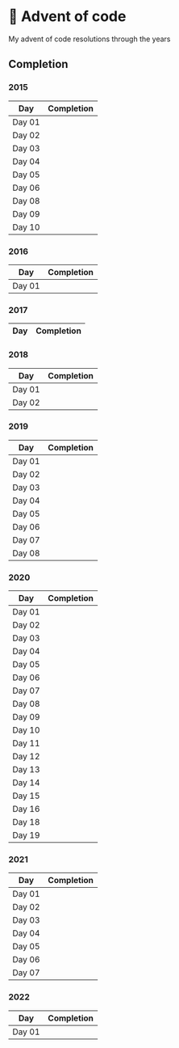 # 🎄 Advent of code

My advent of code resolutions through the years


## Completion

### 2015
<!-- Auto completion:START - Do not remove or modify this section -->
<table>
  <thead>
    <tr>
      <th>Day</th>
      <th>Completion</th>
    </tr>
  </thead>
  <tbody>
    <tr>
      <td>Day 01</td>
      <td>
        <a href="https://github.com/pathto/repo/tree/main/src/2015/01">
          <img src="https://badgen.net/badge/01/%E2%98%85%E2%98%85/green" alt="" />
        </a>
      </td>
    </tr>
    <tr>
      <td>Day 02</td>
      <td>
        <a href="https://github.com/pathto/repo/tree/main/src/2015/02">
          <img src="https://badgen.net/badge/02/%E2%98%85%E2%98%85/green" alt="" />
        </a>
      </td>
    </tr>
    <tr>
      <td>Day 03</td>
      <td>
        <a href="https://github.com/pathto/repo/tree/main/src/2015/03">
          <img src="https://badgen.net/badge/03/%E2%98%85%E2%98%85/green" alt="" />
        </a>
      </td>
    </tr>
    <tr>
      <td>Day 04</td>
      <td>
        <a href="https://github.com/pathto/repo/tree/main/src/2015/04">
          <img src="https://badgen.net/badge/04/%E2%98%85%E2%98%85/green" alt="" />
        </a>
      </td>
    </tr>
    <tr>
      <td>Day 05</td>
      <td>
        <a href="https://github.com/pathto/repo/tree/main/src/2015/05">
          <img src="https://badgen.net/badge/05/%E2%98%85%E2%98%85/green" alt="" />
        </a>
      </td>
    </tr>
    <tr>
      <td>Day 06</td>
      <td>
        <a href="https://github.com/pathto/repo/tree/main/src/2015/06">
          <img src="https://badgen.net/badge/06/%E2%98%85%E2%98%85/green" alt="" />
        </a>
      </td>
    </tr>
    <tr>
      <td>Day 08</td>
      <td>
        <a href="https://github.com/pathto/repo/tree/main/src/2015/08">
          <img src="https://badgen.net/badge/08/%E2%98%85%E2%98%85/green" alt="" />
        </a>
      </td>
    </tr>
    <tr>
      <td>Day 09</td>
      <td>
        <a href="https://github.com/pathto/repo/tree/main/src/2015/09">
          <img src="https://badgen.net/badge/09/%E2%98%85%E2%98%85/green" alt="" />
        </a>
      </td>
    </tr>
    <tr>
      <td>Day 10</td>
      <td>
        <a href="https://github.com/pathto/repo/tree/main/src/2015/10">
          <img src="https://badgen.net/badge/10/%E2%98%85%E2%98%85/green" alt="" />
        </a>
      </td>
    </tr>
  </tbody> <!-- 2015 -->
</table>
<!-- Auto completion:END -->

### 2016
<!-- Auto completion:START - Do not remove or modify this section -->
<table>
  <thead>
    <tr>
      <th>Day</th>
      <th>Completion</th>
    </tr>
  </thead>
  <tbody>
    <tr>
      <td>Day 01</td>
      <td>
        <a href="https://github.com/pathto/repo/tree/main/src/2016/01">
          <img src="https://badgen.net/badge/01/%E2%98%85%E2%98%86/green" alt="" />
        </a>
      </td>
    </tr>
  </tbody> <!-- 2016 -->
</table>
<!-- Auto completion:END -->

### 2017
<!-- Auto completion:START - Do not remove or modify this section -->
<table>
  <thead>
    <tr>
      <th>Day</th>
      <th>Completion</th>
    </tr>
  </thead>
  <tbody>
  </tbody> <!-- 2017 -->
</table>
<!-- Auto completion:END -->

### 2018
<!-- Auto completion:START - Do not remove or modify this section -->
<table>
  <thead>
    <tr>
      <th>Day</th>
      <th>Completion</th>
    </tr>
  </thead>
  <tbody>
    <tr>
      <td>Day 01</td>
      <td>
        <a href="https://github.com/pathto/repo/tree/main/src/2018/01">
          <img src="https://badgen.net/badge/01/%E2%98%85%E2%98%85/green" alt="" />
        </a>
      </td>
    </tr>
    <tr>
      <td>Day 02</td>
      <td>
        <a href="https://github.com/pathto/repo/tree/main/src/2018/02">
          <img src="https://badgen.net/badge/02/%E2%98%85%E2%98%86/green" alt="" />
        </a>
      </td>
    </tr>
  </tbody> <!-- 2018 -->
</table>
<!-- Auto completion:END -->

### 2019
<!-- Auto completion:START - Do not remove or modify this section -->
<table>
  <thead>
    <tr>
      <th>Day</th>
      <th>Completion</th>
    </tr>
  </thead>
  <tbody>
    <tr>
      <td>Day 01</td>
      <td>
        <a href="https://github.com/pathto/repo/tree/main/src/2019/01">
          <img src="https://badgen.net/badge/01/%E2%98%85%E2%98%85/green" alt="" />
        </a>
      </td>
    </tr>
    <tr>
      <td>Day 02</td>
      <td>
        <a href="https://github.com/pathto/repo/tree/main/src/2019/02">
          <img src="https://badgen.net/badge/02/%E2%98%85%E2%98%85/green" alt="" />
        </a>
      </td>
    </tr>
    <tr>
      <td>Day 03</td>
      <td>
        <a href="https://github.com/pathto/repo/tree/main/src/2019/03">
          <img src="https://badgen.net/badge/03/%E2%98%85%E2%98%85/green" alt="" />
        </a>
      </td>
    </tr>
    <tr>
      <td>Day 04</td>
      <td>
        <a href="https://github.com/pathto/repo/tree/main/src/2019/04">
          <img src="https://badgen.net/badge/04/%E2%98%85%E2%98%85/green" alt="" />
        </a>
      </td>
    </tr>
    <tr>
      <td>Day 05</td>
      <td>
        <a href="https://github.com/pathto/repo/tree/main/src/2019/05">
          <img src="https://badgen.net/badge/05/%E2%98%85%E2%98%85/green" alt="" />
        </a>
      </td>
    </tr>
    <tr>
      <td>Day 06</td>
      <td>
        <a href="https://github.com/pathto/repo/tree/main/src/2019/06">
          <img src="https://badgen.net/badge/06/%E2%98%85%E2%98%85/green" alt="" />
        </a>
      </td>
    </tr>
    <tr>
      <td>Day 07</td>
      <td>
        <a href="https://github.com/pathto/repo/tree/main/src/2019/07">
          <img src="https://badgen.net/badge/07/%E2%98%85%E2%98%86/green" alt="" />
        </a>
      </td>
    </tr>
    <tr>
      <td>Day 08</td>
      <td>
        <a href="https://github.com/pathto/repo/tree/main/src/2019/08">
          <img src="https://badgen.net/badge/08/%E2%98%85%E2%98%85/green" alt="" />
        </a>
      </td>
    </tr>
  </tbody> <!-- 2019 -->
</table>
<!-- Auto completion:END -->

### 2020
<!-- Auto completion:START - Do not remove or modify this section -->
<table>
  <thead>
    <tr>
      <th>Day</th>
      <th>Completion</th>
    </tr>
  </thead>
  <tbody>
    <tr>
      <td>Day 01</td>
      <td>
        <a href="https://github.com/pathto/repo/tree/main/src/2020/01">
          <img src="https://badgen.net/badge/01/%E2%98%85%E2%98%85/green" alt="" />
        </a>
      </td>
    </tr>
    <tr>
      <td>Day 02</td>
      <td>
        <a href="https://github.com/pathto/repo/tree/main/src/2020/02">
          <img src="https://badgen.net/badge/02/%E2%98%85%E2%98%85/green" alt="" />
        </a>
      </td>
    </tr>
    <tr>
      <td>Day 03</td>
      <td>
        <a href="https://github.com/pathto/repo/tree/main/src/2020/03">
          <img src="https://badgen.net/badge/03/%E2%98%85%E2%98%85/green" alt="" />
        </a>
      </td>
    </tr>
    <tr>
      <td>Day 04</td>
      <td>
        <a href="https://github.com/pathto/repo/tree/main/src/2020/04">
          <img src="https://badgen.net/badge/04/%E2%98%85%E2%98%85/green" alt="" />
        </a>
      </td>
    </tr>
    <tr>
      <td>Day 05</td>
      <td>
        <a href="https://github.com/pathto/repo/tree/main/src/2020/05">
          <img src="https://badgen.net/badge/05/%E2%98%85%E2%98%85/green" alt="" />
        </a>
      </td>
    </tr>
    <tr>
      <td>Day 06</td>
      <td>
        <a href="https://github.com/pathto/repo/tree/main/src/2020/06">
          <img src="https://badgen.net/badge/06/%E2%98%85%E2%98%85/green" alt="" />
        </a>
      </td>
    </tr>
    <tr>
      <td>Day 07</td>
      <td>
        <a href="https://github.com/pathto/repo/tree/main/src/2020/07">
          <img src="https://badgen.net/badge/07/%E2%98%85%E2%98%85/green" alt="" />
        </a>
      </td>
    </tr>
    <tr>
      <td>Day 08</td>
      <td>
        <a href="https://github.com/pathto/repo/tree/main/src/2020/08">
          <img src="https://badgen.net/badge/08/%E2%98%85%E2%98%85/green" alt="" />
        </a>
      </td>
    </tr>
    <tr>
      <td>Day 09</td>
      <td>
        <a href="https://github.com/pathto/repo/tree/main/src/2020/09">
          <img src="https://badgen.net/badge/09/%E2%98%85%E2%98%85/green" alt="" />
        </a>
      </td>
    </tr>
    <tr>
      <td>Day 10</td>
      <td>
        <a href="https://github.com/pathto/repo/tree/main/src/2020/10">
          <img src="https://badgen.net/badge/10/%E2%98%85%E2%98%85/green" alt="" />
        </a>
      </td>
    </tr>
    <tr>
      <td>Day 11</td>
      <td>
        <a href="https://github.com/pathto/repo/tree/main/src/2020/11">
          <img src="https://badgen.net/badge/11/%E2%98%85%E2%98%85/green" alt="" />
        </a>
      </td>
    </tr>
    <tr>
      <td>Day 12</td>
      <td>
        <a href="https://github.com/pathto/repo/tree/main/src/2020/12">
          <img src="https://badgen.net/badge/12/%E2%98%85%E2%98%85/green" alt="" />
        </a>
      </td>
    </tr>
    <tr>
      <td>Day 13</td>
      <td>
        <a href="https://github.com/pathto/repo/tree/main/src/2020/13">
          <img src="https://badgen.net/badge/13/%E2%98%85%E2%98%85/green" alt="" />
        </a>
      </td>
    </tr>
    <tr>
      <td>Day 14</td>
      <td>
        <a href="https://github.com/pathto/repo/tree/main/src/2020/14">
          <img src="https://badgen.net/badge/14/%E2%98%85%E2%98%85/green" alt="" />
        </a>
      </td>
    </tr>
    <tr>
      <td>Day 15</td>
      <td>
        <a href="https://github.com/pathto/repo/tree/main/src/2020/15">
          <img src="https://badgen.net/badge/15/%E2%98%85%E2%98%85/green" alt="" />
        </a>
      </td>
    </tr>
    <tr>
      <td>Day 16</td>
      <td>
        <a href="https://github.com/pathto/repo/tree/main/src/2020/16">
          <img src="https://badgen.net/badge/16/%E2%98%85%E2%98%86/green" alt="" />
        </a>
      </td>
    </tr>
    <tr>
      <td>Day 18</td>
      <td>
        <a href="https://github.com/pathto/repo/tree/main/src/2020/18">
          <img src="https://badgen.net/badge/18/%E2%98%85%E2%98%85/green" alt="" />
        </a>
      </td>
    </tr>
    <tr>
      <td>Day 19</td>
      <td>
        <a href="https://github.com/pathto/repo/tree/main/src/2020/19">
          <img src="https://badgen.net/badge/19/%E2%98%85%E2%98%85/green" alt="" />
        </a>
      </td>
    </tr>
  </tbody> <!-- 2020 -->
</table>
<!-- Auto completion:END -->

### 2021
<!-- Auto completion:START - Do not remove or modify this section -->
<table>
  <thead>
    <tr>
      <th>Day</th>
      <th>Completion</th>
    </tr>
  </thead>
  <tbody>
    <tr>
      <td>Day 01</td>
      <td>
        <a href="https://github.com/pathto/repo/tree/main/src/2021/01">
          <img src="https://badgen.net/badge/01/%E2%98%85%E2%98%85/green" alt="" />
        </a>
      </td>
    </tr>
    <tr>
      <td>Day 02</td>
      <td>
        <a href="https://github.com/pathto/repo/tree/main/src/2021/02">
          <img src="https://badgen.net/badge/02/%E2%98%85%E2%98%85/green" alt="" />
        </a>
      </td>
    </tr>
    <tr>
      <td>Day 03</td>
      <td>
        <a href="https://github.com/pathto/repo/tree/main/src/2021/03">
          <img src="https://badgen.net/badge/03/%E2%98%85%E2%98%85/green" alt="" />
        </a>
      </td>
    </tr>
    <tr>
      <td>Day 04</td>
      <td>
        <a href="https://github.com/pathto/repo/tree/main/src/2021/04">
          <img src="https://badgen.net/badge/04/%E2%98%85%E2%98%85/green" alt="" />
        </a>
      </td>
    </tr>
    <tr>
      <td>Day 05</td>
      <td>
        <a href="https://github.com/pathto/repo/tree/main/src/2021/05">
          <img src="https://badgen.net/badge/05/%E2%98%85%E2%98%85/green" alt="" />
        </a>
      </td>
    </tr>
    <tr>
      <td>Day 06</td>
      <td>
        <a href="https://github.com/pathto/repo/tree/main/src/2021/06">
          <img src="https://badgen.net/badge/06/%E2%98%85%E2%98%85/green" alt="" />
        </a>
      </td>
    </tr>
    <tr>
      <td>Day 07</td>
      <td>
        <a href="https://github.com/pathto/repo/tree/main/src/2021/07">
          <img src="https://badgen.net/badge/07/%E2%98%85%E2%98%85/green" alt="" />
        </a>
      </td>
    </tr>
  </tbody> <!-- 2021 -->
</table>
<!-- Auto completion:END -->

### 2022
<!-- Auto completion:START - Do not remove or modify this section -->
<table>
  <thead>
    <tr>
      <th>Day</th>
      <th>Completion</th>
    </tr>
  </thead>
  <tbody>
    <tr>
      <td>Day 01</td>
      <td>
        <a href="https://github.com/pathto/repo/tree/main/src/2022/01">
          <img src="https://badgen.net/badge/01/%E2%98%85%E2%98%85/green" alt="" />
        </a>
      </td>
    </tr>
  </tbody> <!-- 2022 -->
</table>
<!-- Auto completion:END -->

